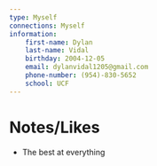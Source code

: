 ```yaml
---
type: Myself
connections: Myself
information:
	first-name: Dylan
	last-name: Vidal
	birthday: 2004-12-05
	email: dylanvidal1205@gmail.com
	phone-number: (954)-830-5652
	school: UCF
---
```

# Notes/Likes
- The best at everything
